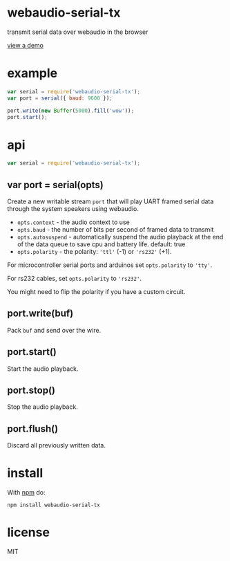 # webaudio-serial-tx

transmit serial data over webaudio in the browser

[view a demo](https://be4556806ffc934b6296846745f93e15d04660e7.htmlb.in/)

# example

``` js
var serial = require('webaudio-serial-tx');
var port = serial({ baud: 9600 });

port.write(new Buffer(5000).fill('wow'));
port.start();
```

# api

``` js
var serial = require('webaudio-serial-tx');
```

## var port = serial(opts)

Create a new writable stream `port` that will play UART framed serial data
through the system speakers using webaudio.

* `opts.context` - the audio context to use
* `opts.baud` - the number of bits per second of framed data to transmit
* `opts.autosuspend` - automatically suspend the audio playback at the end of
the data queue to save cpu and battery life. default: true
* `opts.polarity` - the polarity: `'ttl'` (-1) or `'rs232'` (+1).

For microcontroller serial ports and arduinos set `opts.polarity` to `'tty'`.

For rs232 cables, set `opts.polarity` to `'rs232'`.

You might need to flip the polarity if you have a custom circuit.

## port.write(buf)

Pack `buf` and send over the wire.

## port.start()

Start the audio playback.

## port.stop()

Stop the audio playback.

## port.flush()

Discard all previously written data.

# install

With [npm](https://npmjs.org) do:

```
npm install webaudio-serial-tx
```

# license

MIT
